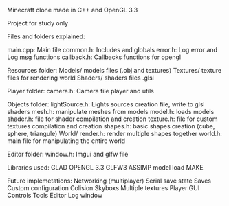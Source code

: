 Minecraft clone made in C++ and OpenGL 3.3

Project for study only

Files and folders explained:

main.cpp: Main file
common.h: Includes and globals
error.h: Log error and Log msg functions
callback.h: Callbacks functions for opengl

Resources folder:
Models/ models files (.obj and textures)
Textures/ texture files for rendering world
Shaders/ shaders files .glsl

Player folder:
camera.h: Camera file player and utils

Objects folder:
lightSource.h: Lights sources creation file, write to glsl shaders
mesh.h: manipulate meshes from models
model.h: loads models
shader.h: file for shader compilation and creation
texture.h: file for custom textures compilation and creation
shapes.h: basic shapes creation (cube, sphere, triangule)
World/ 
render.h: render multiple shapes together
world.h: main file for manipulating the entire world

Editor folder:
window.h: Imgui and glfw file

Libraries used:
GLAD
OPENGL 3.3
GLFW3
ASSIMP model load
MAKE

Future implemetations:
Networking (multiplayer)
Serial save state
Saves
Custom configuration
Colision
Skyboxs
Multiple textures
Player GUI
Controls 
Tools
Editor
Log window